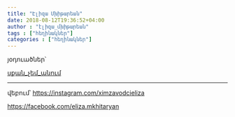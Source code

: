 ```yaml
---
title: "Էլիզա Մխիթարեան"
date: 2018-08-12T19:36:52+04:00
author : "էլիզա_մխիթարեան"
tags : ["հեղինակներ"]
categories : ["հեղինակներ"]
---
```


յօդուածներ՝

[սքան_չեմ_անում](/հոսք/սքան_չեմ_անում/)

_____

վեբում՝ https://instagram.com/ximzavodcieliza

https://facebook.com/eliza.mkhitaryan
